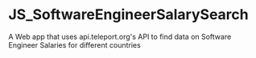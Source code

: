 # JS_SoftwareEngineerSalarySearch

A Web app that uses api.teleport.org's API to find data on Software Engineer Salaries for different countries

